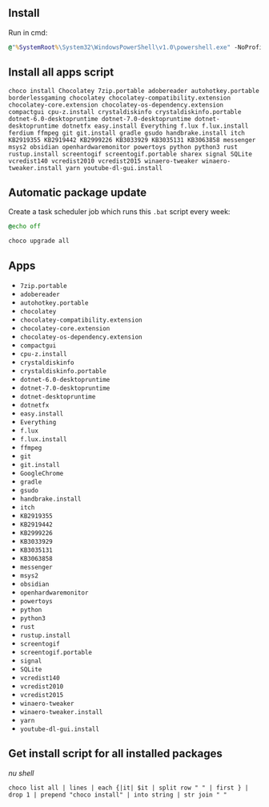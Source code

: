 ## Install
Run in cmd:
```cmd
@"%SystemRoot%\System32\WindowsPowerShell\v1.0\powershell.exe" -NoProfile -InputFormat None -ExecutionPolicy Bypass -Command "[System.Net.ServicePointManager]::SecurityProtocol = 3072; iex ((New-Object System.Net.WebClient).DownloadString('https://community.chocolatey.org/install.ps1'))" && SET "PATH=%PATH%;%ALLUSERSPROFILE%\chocolatey\bin"
```

## Install all apps script
```
choco install Chocolatey 7zip.portable adobereader autohotkey.portable borderlessgaming chocolatey chocolatey-compatibility.extension chocolatey-core.extension chocolatey-os-dependency.extension compactgui cpu-z.install crystaldiskinfo crystaldiskinfo.portable dotnet-6.0-desktopruntime dotnet-7.0-desktopruntime dotnet-desktopruntime dotnetfx easy.install Everything f.lux f.lux.install ferdium ffmpeg git git.install gradle gsudo handbrake.install itch KB2919355 KB2919442 KB2999226 KB3033929 KB3035131 KB3063858 messenger msys2 obsidian openhardwaremonitor powertoys python python3 rust rustup.install screentogif screentogif.portable sharex signal SQLite vcredist140 vcredist2010 vcredist2015 winaero-tweaker winaero-tweaker.install yarn youtube-dl-gui.install
```

## Automatic package update
Create a task scheduler job which runs this `.bat` script every week:
```bat
@echo off

choco upgrade all
```

## Apps
- `7zip.portable`
- `adobereader`
- `autohotkey.portable`
- `chocolatey`
- `chocolatey-compatibility.extension`
- `chocolatey-core.extension`
- `chocolatey-os-dependency.extension`
- `compactgui`
- `cpu-z.install`
- `crystaldiskinfo`
- `crystaldiskinfo.portable`
- `dotnet-6.0-desktopruntime`
- `dotnet-7.0-desktopruntime`
- `dotnet-desktopruntime`
- `dotnetfx`
- `easy.install`
- `Everything`
- `f.lux`
- `f.lux.install`
- `ffmpeg`
- `git`
- `git.install`
- `GoogleChrome`
- `gradle`
- `gsudo`
- `handbrake.install`
- `itch`
- `KB2919355`
- `KB2919442`
- `KB2999226`
- `KB3033929`
- `KB3035131`
- `KB3063858`
- `messenger`
- `msys2`
- `obsidian`
- `openhardwaremonitor`
- `powertoys`
- `python`
- `python3`
- `rust`
- `rustup.install`
- `screentogif`
- `screentogif.portable`
- `signal`
- `SQLite`
- `vcredist140`
- `vcredist2010`
- `vcredist2015`
- `winaero-tweaker`
- `winaero-tweaker.install`
- `yarn`
- `youtube-dl-gui.install`

## Get install script for all installed packages
_nu shell_
```
choco list all | lines | each {|it| $it | split row " " | first } | drop 1 | prepend "choco install" | into string | str join " "
```
